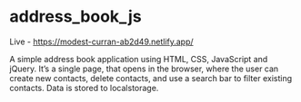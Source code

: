 # address_book_js

Live - https://modest-curran-ab2d49.netlify.app/

A simple address book application using HTML, CSS, JavaScript and jQuery. It’s a single page, that opens in the browser, where the user can create new contacts, delete contacts, and use a search bar to filter existing contacts. Data is stored to localstorage.
